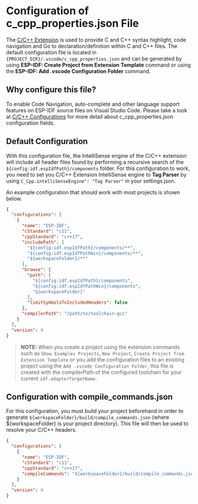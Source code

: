 # Configuration of c_cpp_properties.json File

The [C/C++ Extension](https://marketplace.visualstudio.com/items?itemName=ms-vscode.cpptools) is used to provide C and C++ syntax highlight, code navigation and Go to declaration/definition within C and C++ files.
The default configuration file is located in `{PROJECT_DIR}/.vscode/c_cpp_properties.json` and can be generated by using **ESP-IDF: Create Project from Extension Template** command or using the **ESP-IDF: Add .vscode Configuration Folder** command.

## Why configure this file?

To enable Code Navigation, auto-complete and other language support features on ESP-IDF source files on Visual Studio Code. Please take a look at [C/C++ Configurations](https://code.visualstudio.com/docs/cpp/config-linux#_cc-configurations) for more detail about c_cpp_properties.json configuration fields.

## Default Configuration

With this configuration file, the IntelliSense engine of the C/C++ extension will include all header files found by performing a recursive search of the `${config:idf.espIdfPath}/components` folder.
For this configuration to work, you need to set you C/C++ Extension IntelliSense engine to **Tag Parser** by using `C_Cpp.intelliSenseEngine": "Tag Parser"` in your settings.json.

An example configuration that should work with most projects is shown below.

```json
{
  "configurations": [
    {
      "name": "ESP-IDF",
      "cStandard": "c11",
      "cppStandard": "c++17",
      "includePath": [
        "${config:idf.espIdfPath}/components/**",
        "${config:idf.espIdfPathWin}/components/**",
        "${workspaceFolder}/**"
      ],
      "browse": {
        "path": [
          "${config:idf.espIdfPath}/components",
          "${config:idf.espIdfPathWin}/components",
          "${workspaceFolder}"
        ],
        "limitSymbolsToIncludedHeaders": false
      },
      "compilerPath": "/path/to/toolchain-gcc"
    }
  ],
  "version": 4
}
```

> **NOTE:** When you create a project using the extension commands such as `Show Examples Projects`, `New Project`, `Create Project from Extension Template` or you add the configuration files to an existing project using the `Add .vscode Configuration Folder`, this file is created with the compilerPath of the configured toolchain for your current `idf.adapterTargetName`.

## Configuration with compile_commands.json

For this configuration, you must build your project beforehand in order to generate `${workspaceFolder}/build/compile_commands.json` (where \${workspaceFolder} is your project directory). This file will then be used to resolve your C/C++ headers.

```json
{
  "configurations": [
    {
      "name": "ESP-IDF",
      "cStandard": "c11",
      "cppStandard": "c++17",
      "compileCommands": "${workspaceFolder}/build/compile_commands.json"
    }
  ],
  "version": 4
}
```
